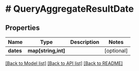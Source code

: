 # # QueryAggregateResultDate

## Properties

| Name      | Type                | Description | Notes      |
| --------- | ------------------- | ----------- | ---------- |
| **dates** | **map[string,int]** |             | [optional] |

[[Back to Model list]](../../README.md#models) [[Back to API list]](../../README.md#endpoints) [[Back to README]](../../README.md)
